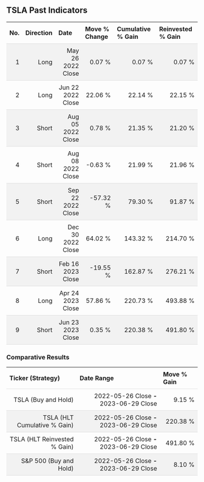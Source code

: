 
<style>
.hits {
            border-collapse: collapse;
            width: 100%;
        }
        .hits th, td {
            padding: 8px;
            border-bottom: 1px solid #ddd;
        }
        
        .hits td {text-align: right;}
        .hits th {text-align: left;}
        
        .hits tr:nth-child(even) {
            background-color: #f2f2f2;
        }
        
        .chartCol {
            width: 50%;
            float: left;
            padding: 20px;
        }  
</style>
    
<br>

## TSLA Past Indicators

<table class="hits">
    <tr>
        <th>No.</th>
        <th>Direction</th>
        <th>Date</th>
        <th>Move % Change</th>
        <th>Cumulative % Gain</th>
        <th>Reinvested % Gain</th>
      </tr>
    <tr>
        <td>1</td>
        <td>Long</td>
        <td>May 26 2022 Close</td>
        <td>0.07 %</td>
        <td>0.07 %</td>
        <td>0.07 %</td>
    </tr>
    <tr>
        <td>2</td>
        <td>Long</td>
        <td>Jun 22 2022 Close</td>
        <td>22.06 %</td>
        <td>22.14 %</td>
        <td>22.15 %</td>
    </tr>
    <tr>
        <td>3</td>
        <td>Short</td>
        <td>Aug 05 2022 Close</td>
        <td>0.78 %</td>
        <td>21.35 %</td>
        <td>21.20 %</td>
    </tr>
    <tr>
        <td>4</td>
        <td>Short</td>
        <td>Aug 08 2022 Close</td>
        <td>-0.63 %</td>
        <td>21.99 %</td>
        <td>21.96 %</td>
    </tr>
    <tr>
        <td>5</td>
        <td>Short</td>
        <td>Sep 22 2022 Close</td>
        <td>-57.32 %</td>
        <td>79.30 %</td>
        <td>91.87 %</td>
    </tr>
    <tr>
        <td>6</td>
        <td>Long</td>
        <td>Dec 30 2022 Close</td>
        <td>64.02 %</td>
        <td>143.32 %</td>
        <td>214.70 %</td>
    </tr>
    <tr>
        <td>7</td>
        <td>Short</td>
        <td>Feb 16 2023 Close</td>
        <td>-19.55 %</td>
        <td>162.87 %</td>
        <td>276.21 %</td>
    </tr>
    <tr>
        <td>8</td>
        <td>Long</td>
        <td>Apr 24 2023 Close</td>
        <td>57.86 %</td>
        <td>220.73 %</td>
        <td>493.88 %</td>
    </tr>
    <tr>
        <td>9</td>
        <td>Short</td>
        <td>Jun 23 2023 Close</td>
        <td>0.35 %</td>
        <td>220.38 %</td>
        <td>491.80 %</td>
    </tr>
    
</table>

### Comparative Results

<table class="hits">
    <thead>
        <th>Ticker (Strategy)</th>
        <th>Date Range</th>
        <th>Move % Gain</th>
    </thead>
    <tbody>
        <tr>
            <td>TSLA (Buy and Hold)</td>
            <td>2022-05-26 Close <b>-</b> 2023-06-29 Close</td>
            <td>9.15 %</td>
        </tr>
        <tr>
            <td>TSLA (HLT Cumulative % Gain)</td>
            <td>2022-05-26 Close <b>-</b> 2023-06-29 Close</td>
            <td>220.38 %</td>
        </tr>
        <tr>
            <td>TSLA (HLT Reinvested % Gain)</td>
            <td>2022-05-26 Close <b>-</b> 2023-06-29 Close</td>
            <td>491.80 %</td>
        </tr>
        <tr>
            <td>S&P 500 (Buy and Hold)</td>
            <td>2022-05-26 Close <b>-</b> 2023-06-29 Close</td>
            <td>8.10 %</td>
        </tr>
    </tbody>
</table>
<br>
<br>
